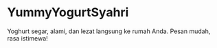 # YummyYogurtSyahri
Yoghurt segar, alami, dan lezat langsung ke rumah Anda. Pesan mudah, rasa istimewa!
